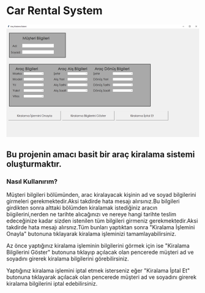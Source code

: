 # Car Rental System
![](https://github.com/JustEmir0/Car-Rental-System/blob/main/images/AKS_image.png)

## Bu projenin amacı basit bir araç kiralama sistemi oluşturmaktır.
### Nasıl Kullanırım?
Müşteri bilgileri bölümünden, arac kiralayacak kişinin ad ve soyad bilgilerini girmeleri gerekmektedir.Aksi takdirde hata mesajı alırsınız.Bu bilgileri girdikten sonra alttaki bölümden kiralamak istediğiniz aracın biigilerini,nerden ne tarihte alıcağınızı ve nereye hangi tarihte 
teslim edeceğinize kadar sizden istenilen tüm bilgileri girmeniz gerekmektedir.Aksi takdirde hata mesajı alırsnız.Tüm bunları yaptıktan sonra "Kiralama İşlemini Onayla" butonuna tıklayarak kiralama işleminizi tamamlayabilirsiniz.

Az önce yaptığınız kiralama işleminin bilgilerini görmek için ise "Kiralama Bilgilerini Göster" butonuna tıklayıp açılacak olan pencerede müşteri ad ve soyadını girerek kiralama bilgilerini görebilirsiniz.

Yaptığınız kiralama işlemini iptal etmek isterseniz eğer "Kiralama İptal Et" butonuna tıklayarak açılacak olan pencerede müşteri ad ve soyadını girerek kiralama bilgilerini iptal edebilirsiniz.
